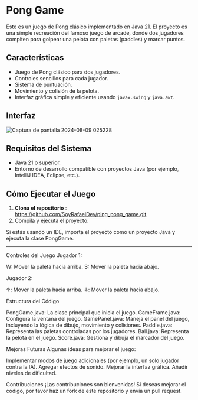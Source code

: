 # Pong Game

Este es un juego de Pong clásico implementado en Java 21. El proyecto es una simple recreación del famoso juego de arcade, donde dos jugadores compiten para golpear una pelota con paletas (paddles) y marcar puntos.

## Características

- Juego de Pong clásico para dos jugadores.
- Controles sencillos para cada jugador.
- Sistema de puntuación.
- Movimiento y colisión de la pelota.
- Interfaz gráfica simple y eficiente usando `javax.swing` y `java.awt`.

## Interfaz

![Captura de pantalla 2024-08-09 025228](https://github.com/user-attachments/assets/4a077f2f-1d9b-4164-92f0-95ac67f47c50)


## Requisitos del Sistema

- Java 21 o superior.
- Entorno de desarrollo compatible con proyectos Java (por ejemplo, IntelliJ IDEA, Eclipse, etc.).

## Cómo Ejecutar el Juego

1. **Clona el repositorio** : https://github.com/SoyRafaelDev/ping_pong_game.git
2. Compila y ejecuta el proyecto:

Si estás usando un IDE, importa el proyecto como un proyecto Java y ejecuta la clase PongGame.

------------------------------------------------------------------------
Controles del Juego
Jugador 1:

W: Mover la paleta hacia arriba.
S: Mover la paleta hacia abajo.

Jugador 2:

↑: Mover la paleta hacia arriba.
↓: Mover la paleta hacia abajo.

Estructura del Código

PongGame.java: La clase principal que inicia el juego.
GameFrame.java: Configura la ventana del juego.
GamePanel.java: Maneja el panel del juego, incluyendo la lógica de dibujo, movimiento y colisiones.
Paddle.java: Representa las paletas controladas por los jugadores.
Ball.java: Representa la pelota en el juego.
Score.java: Gestiona y dibuja el marcador del juego.

Mejoras Futuras
Algunas ideas para mejorar el juego:

Implementar modos de juego adicionales (por ejemplo, un solo jugador contra la IA).
Agregar efectos de sonido.
Mejorar la interfaz gráfica.
Añadir niveles de dificultad.

Contribuciones
¡Las contribuciones son bienvenidas! Si deseas mejorar el código, por favor haz un fork de este repositorio y envía un pull request.
